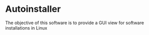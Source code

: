 # Autoinstaller

The objective of this software is to provide a GUI view for software installations in Linux
